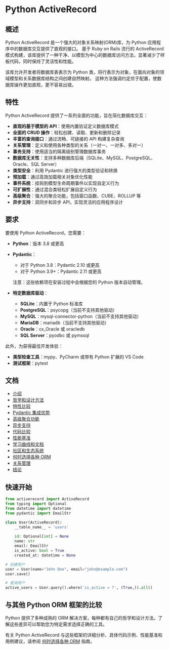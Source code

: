 # Python ActiveRecord

## 概述

Python ActiveRecord 是一个强大的对象关系映射(ORM)库，为 Python 应用程序中的数据库交互提供了直观的接口。
基于 Ruby on Rails 流行的 ActiveRecord 模式构建，该库提供了一种干净、以模型为中心的数据库访问方法，显著减少了样板代码，同时保持了灵活性和性能。

该库允许开发者将数据库表表示为 Python 类，将行表示为对象，在面向对象的领域模型和关系数据库结构之间创建自然映射。
这种方法强调约定优于配置，使数据库操作更加直观，更不容易出错。

## 特性

Python ActiveRecord 提供了一系列全面的功能，旨在简化数据库交互：

- **直观的基于模型的 API**：使用内置验证定义数据库模式
- **全面的 CRUD 操作**：轻松创建、读取、更新和删除记录
- **丰富的查询接口**：通过流畅、可链接的 API 构建复杂查询
- **关系管理**：定义和使用各种类型的关系（一对一、一对多、多对一）
- **事务支持**：使用适当的隔离级别管理数据库事务
- **数据库无关性**：支持多种数据库后端（SQLite、MySQL、PostgreSQL、Oracle、SQL Server）
- **类型安全**：利用 Pydantic 进行强大的类型验证和转换
- **预加载**：通过高效加载相关对象优化性能
- **事件系统**：挂钩到模型生命周期事件以实现自定义行为
- **可扩展性**：通过混合类轻松扩展自定义行为
- **高级聚合**：强大的聚合功能，包括窗口函数、CUBE、ROLLUP 等
- **异步支持**：双同步和异步 API，实现灵活的应用程序设计

## 要求

要使用 Python ActiveRecord，您需要：

- **Python**：版本 3.8 或更高
- **Pydantic**：
  - 对于 Python 3.8：Pydantic 2.10 或更高
  - 对于 Python 3.9+：Pydantic 2.11 或更高
  
  注意：这些依赖项在安装过程中会根据您的 Python 版本自动管理。

- **特定数据库驱动**：
  - **SQLite**：内置于 Python 标准库
  - **PostgreSQL**：psycopg（当前不支持其他驱动）
  - **MySQL**：mysql-connector-python（当前不支持其他驱动）
  - **MariaDB**：mariadb（当前不支持其他驱动）
  - **Oracle**：cx_Oracle 或 oracledb
  - **SQL Server**：pyodbc 或 pymssql

此外，为获得最佳开发体验：

- **类型检查工具**：mypy、PyCharm 或带有 Python 扩展的 VS Code
- **测试框架**：pytest

## 文档

- [介绍](docs/introduction.md)
- [哲学和设计方法](docs/philosophy.md)
- [特性比较](docs/features.md)
- [Pydantic 集成优势](docs/pydantic-integration.md)
- [高级聚合功能](docs/aggregation.md)
- [异步支持](docs/async-support.md)
- [代码比较](docs/code-comparison.md)
- [性能基准](docs/performance.md)
- [学习曲线和文档](docs/learning-curve.md)
- [社区和生态系统](docs/community.md)
- [何时选择各种 ORM](docs/when-to-choose.md)
- [关系管理](docs/relationships.md)
- [结论](docs/conclusion.md)

## 快速开始

```python
from activerecord import ActiveRecord
from typing import Optional
from datetime import datetime
from pydantic import EmailStr

class User(ActiveRecord):
    __table_name__ = 'users'
    
    id: Optional[int] = None
    name: str
    email: EmailStr
    is_active: bool = True
    created_at: datetime = None

# 创建用户
user = User(name="John Doe", email="john@example.com")
user.save()

# 查询用户
active_users = User.query().where('is_active = ?', (True,)).all()
```

## 与其他 Python ORM 框架的比较

Python 提供了多种成熟的 ORM 解决方案，每种都有自己的哲学和设计方法。了解这些差异可以帮助您为特定需求选择正确的工具。

有关 Python ActiveRecord 与这些框架的详细分析、具体代码示例、性能基准和用例建议，请参阅 [何时选择各种 ORM](docs/when-to-choose.md) 指南。